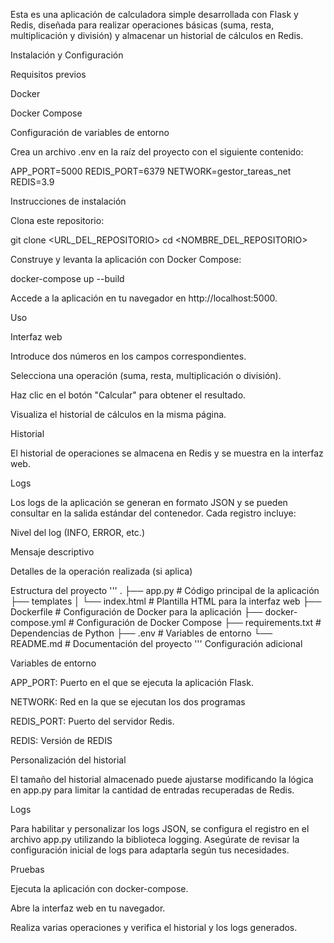 
Esta es una aplicación de calculadora simple desarrollada con Flask y Redis, diseñada para realizar operaciones básicas (suma, resta, multiplicación y división) y almacenar un historial de cálculos en Redis.

Instalación y Configuración

Requisitos previos

Docker

Docker Compose

Configuración de variables de entorno

Crea un archivo .env en la raíz del proyecto con el siguiente contenido:

APP_PORT=5000
REDIS_PORT=6379
NETWORK=gestor_tareas_net
REDIS=3.9

Instrucciones de instalación

Clona este repositorio:

git clone <URL_DEL_REPOSITORIO>
cd <NOMBRE_DEL_REPOSITORIO>

Construye y levanta la aplicación con Docker Compose:

docker-compose up --build

Accede a la aplicación en tu navegador en http://localhost:5000.

Uso

Interfaz web

Introduce dos números en los campos correspondientes.

Selecciona una operación (suma, resta, multiplicación o división).

Haz clic en el botón "Calcular" para obtener el resultado.

Visualiza el historial de cálculos en la misma página.

Historial

El historial de operaciones se almacena en Redis y se muestra en la interfaz web.

Logs

Los logs de la aplicación se generan en formato JSON y se pueden consultar en la salida estándar del contenedor. Cada registro incluye:

Nivel del log (INFO, ERROR, etc.)

Mensaje descriptivo

Detalles de la operación realizada (si aplica)

Estructura del proyecto
'''
.
├── app.py                  # Código principal de la aplicación
├── templates
│   └── index.html          # Plantilla HTML para la interfaz web
├── Dockerfile              # Configuración de Docker para la aplicación
├── docker-compose.yml      # Configuración de Docker Compose
├── requirements.txt        # Dependencias de Python
├── .env                    # Variables de entorno
└── README.md               # Documentación del proyecto
'''
Configuración adicional

Variables de entorno

APP_PORT: Puerto en el que se ejecuta la aplicación Flask.

NETWORK: Red en la que se ejecutan los dos programas

REDIS_PORT: Puerto del servidor Redis.

REDIS: Versión de REDIS

Personalización del historial

El tamaño del historial almacenado puede ajustarse modificando la lógica en app.py para limitar la cantidad de entradas recuperadas de Redis.

Logs

Para habilitar y personalizar los logs JSON, se configura el registro en el archivo app.py utilizando la biblioteca logging. Asegúrate de revisar la configuración inicial de logs para adaptarla según tus necesidades.

Pruebas

Ejecuta la aplicación con docker-compose.

Abre la interfaz web en tu navegador.

Realiza varias operaciones y verifica el historial y los logs generados.


